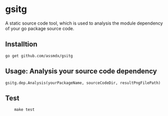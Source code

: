 # gsitg

A static source code tool, which is used to analysis the module dependency of your go package source code.

## Installtion

```
go get github.com/assmdx/gsitg
```

## Usage: Analysis your source code dependency

```
gsitg.dep.Analysis(yourPackageName, sourceCodeDir, resultPngFilePath)
```

## Test

```
    make test
```
